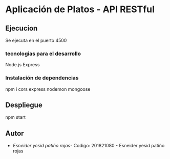 # Aplicación de Platos - API RESTful

## Ejecucion
Se ejecuta en el puerto 4500

### tecnologias para el desarrollo
Node.js
Express
### Instalación de dependencias
 npm i cors express nodemon mongoose
## Despliegue 
npm start
## Autor 

* *Esneider yesid patiño rojas*- Codigo: 201821080 - 
Esneider yesid patiño rojas

